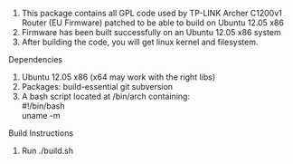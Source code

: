 1. This package contains all GPL code used by TP-LINK Archer C1200v1 Router (EU Firmware) patched to be able to build on Ubuntu 12.05 x86
2. Firmware has been built successfully on an Ubuntu 12.05 x86 system
3. After building the code, you will get linux kernel and filesystem.  

Dependencies  
1. Ubuntu 12.05 x86 (x64 may work with the right libs)
2. Packages: build-essential git subversion
3. A bash script located at /bin/arch containing:  
#!/bin/bash  
uname -m  

Build Instructions  
1. Run ./build.sh
